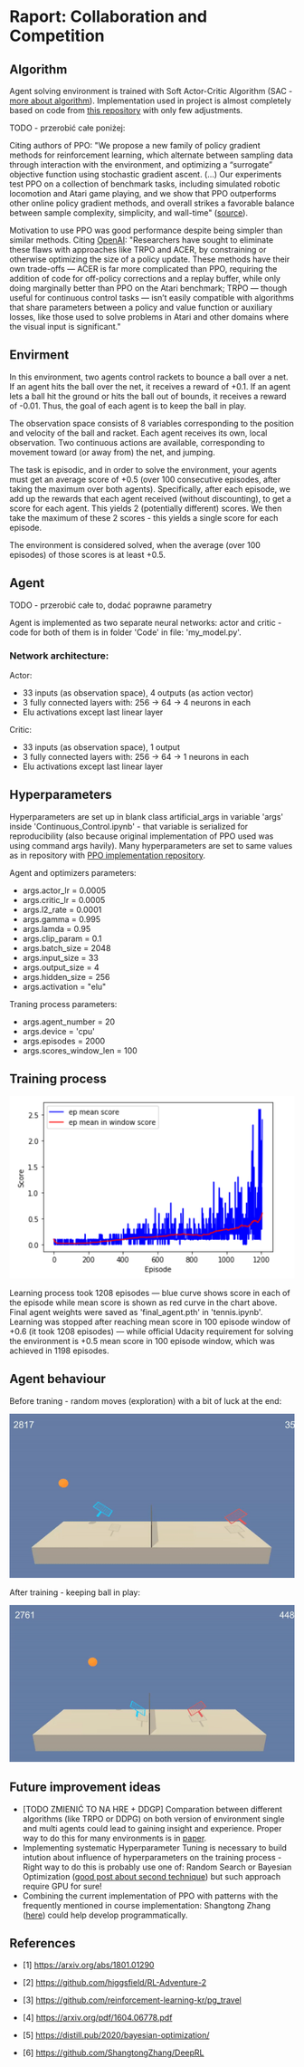 # Raport: Collaboration and Competition

## Algorithm

Agent solving environment is trained with Soft Actor-Critic Algorithm (SAC - [more about algorithm](https://arxiv.org/abs/1801.01290)). Implementation used in project is almost completely based on code from [this repository](https://github.com/higgsfield/RL-Adventure-2) with only few adjustments.

TODO - przerobić całe poniżej:

Citing authors of PPO: "We propose a new family of policy gradient methods for reinforcement learning, which alternate between sampling data through interaction with the environment, and optimizing a “surrogate” objective function using stochastic gradient ascent. (...)  Our experiments test PPO on a collection of benchmark tasks, including simulated robotic locomotion and Atari game playing, and we show that PPO outperforms other online policy gradient methods, and overall strikes a favorable balance between sample complexity, simplicity, and wall-time" ([source](https://arxiv.org/pdf/1707.06347.pdf)).

Motivation to use PPO was good performance despite being simpler than similar methods. Citing [OpenAI](https://openai.com/blog/openai-baselines-ppo/):
"Researchers have sought to eliminate these flaws with approaches like TRPO and ACER, by constraining or otherwise optimizing the size of a policy update. These methods have their own trade-offs — ACER is far more complicated than PPO, requiring the addition of code for off-policy corrections and a replay buffer, while only doing marginally better than PPO on the Atari benchmark; TRPO — though useful for continuous control tasks — isn’t easily compatible with algorithms that share parameters between a policy and value function or auxiliary losses, like those used to solve problems in Atari and other domains where the visual input is significant."

## Envirment

In this environment, two agents control rackets to bounce a ball over a net. If an agent hits the ball over the net, it receives a reward of +0.1. If an agent lets a ball hit the ground or hits the ball out of bounds, it receives a reward of -0.01. Thus, the goal of each agent is to keep the ball in play.

The observation space consists of 8 variables corresponding to the position and velocity of the ball and racket. Each agent receives its own, local observation. Two continuous actions are available, corresponding to movement toward (or away from) the net, and jumping.

The task is episodic, and in order to solve the environment, your agents must get an average score of +0.5 (over 100 consecutive episodes, after taking the maximum over both agents). Specifically, after each episode, we add up the rewards that each agent received (without discounting), to get a score for each agent. This yields 2 (potentially different) scores. We then take the maximum of these 2 scores - this yields a single score for each episode.

The environment is considered solved, when the average (over 100 episodes) of those scores is at least +0.5.

## Agent

TODO - przerobić całe to, dodać poprawne parametry

Agent is implemented as two separate neural networks: actor and critic - code for both of them is in folder 'Code' in file: 'my_model.py'. 

### Network architecture:

Actor:
- 33 inputs (as observation space), 4 outputs (as action vector)
- 3 fully connected layers with: 256 -> 64 -> 4 neurons in each
- Elu activations except last linear layer

Critic:
- 33 inputs (as observation space), 1 output 
- 3 fully connected layers with: 256 -> 64 -> 1 neurons in each
- Elu activations except last linear layer

## Hyperparameters

Hyperparameters are set up in blank class artificial_args in variable 'args' inside 'Continuous_Control.ipynb' - that variable is serialized for reproducibility (also because original implementation of PPO used was using command args havily). Many hyperparameters are set to same values as in repository with [PPO implementation repository](https://github.com/reinforcement-learning-kr/pg_travel). 

Agent and optimizers parameters:
- args.actor_lr = 0.0005
- args.critic_lr = 0.0005
- args.l2_rate = 0.0001
- args.gamma = 0.995
- args.lamda = 0.95
- args.clip_param = 0.1
- args.batch_size = 2048
- args.input_size = 33
- args.output_size = 4
- args.hidden_size = 256
- args.activation = "elu"

Traning process parameters:
- args.agent_number = 20
- args.device = 'cpu'
- args.episodes = 2000
- args.scores_window_len = 100


## Training process

![Alt Text](./Images/traning_chart.png)


Learning process took 1208 episodes — blue curve shows score in each of the episode while mean score is shown as red curve in the chart above. Final agent weights were saved as 'final_agent.pth' in 'tennis.ipynb'. Learning was stopped after reaching mean score in 100 episode window of +0.6 (it took 1208 episodes) — while official Udacity requirement for solving the environment is +0.5 mean score in 100 episode window, which was achieved in 1198 episodes.

## Agent behaviour

Before traning - random moves (exploration) with a bit of luck at the end:

![Alt Text](./Images/before.gif)

After training - keeping ball in play:

![Alt Text](./Images/after.gif)

## Future improvement ideas

- [TODO ZMIENIĆ TO NA HRE + DDGP] Comparation between different algorithms (like TRPO or DDPG) on both version of environment single and multi agents could lead to gaining insight and experience. Proper way to do this for many environments is in [paper](https://arxiv.org/pdf/1604.06778.pdf).
- Implementing systematic Hyperparameter Tuning is necessary to build intution about 
influence of hyperparameters on the training process - Right way to do this is probably use one of: Random Search or Bayesian Optimization ([good post about second technique](https://distill.pub/2020/bayesian-optimization/)) but such approach require GPU for sure!
- Combining the current implementation of PPO with patterns with the frequently mentioned in course implementation: Shangtong Zhang ([here](https://github.com/ShangtongZhang/DeepRL)) could help develop programmatically.

## References

- [1] https://arxiv.org/abs/1801.01290
- [2] https://github.com/higgsfield/RL-Adventure-2

- [3] https://github.com/reinforcement-learning-kr/pg_travel
- [4] https://arxiv.org/pdf/1604.06778.pdf
- [5] https://distill.pub/2020/bayesian-optimization/
- [6] https://github.com/ShangtongZhang/DeepRL
